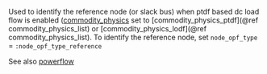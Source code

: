 Used to identify the reference node (or slack bus) when ptdf based dc load flow is enabled ([commodity\_physics](@ref) set to [commodity\_physics\_ptdf](@ref commodity_physics_list) or [commodity\_physics\_lodf](@ref commodity_physics_list). To identify the reference node, set `node_opf_type` = `:node_opf_type_reference`

See also [powerflow](@ref)
